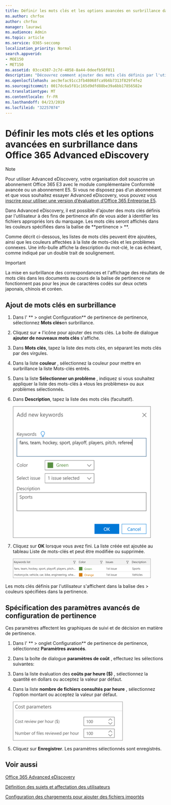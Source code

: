 ```yaml
---
title: Définir les mots clés et les options avancées en surbrillance dans Office 365 Advanced eDiscovery
ms.author: chrfox
author: chrfox
manager: laurawi
ms.audience: Admin
ms.topic: article
ms.service: O365-seccomp
localization_priority: Normal
search.appverid:
- MOE150
- MET150
ms.assetid: 03cc4387-2c7d-4058-8a44-0deefb58f011
description: "Découvrez comment ajouter des mots clés définis par l'utilisateur à la pertinence pour identifier les fichiers appropriés lors du balisage dans Office 365 Advanced eDiscovery et pour spécifier les paramètres de coût.  "
ms.openlocfilehash: aec9efac91cc3fb48068fca9b6b7313f829f4fe2
ms.sourcegitcommit: 0017dc6a5f81c165d9dfd88be39a6bb17856582e
ms.translationtype: MT
ms.contentlocale: fr-FR
ms.lasthandoff: 04/23/2019
ms.locfileid: "32257074"
---
```

# <a name="define-highlighted-keywords-and-advanced-options-in-office-365-advanced-ediscovery"></a>Définir les mots clés et les options avancées en surbrillance dans Office 365 Advanced eDiscovery

> [!NOTE]
> Pour utiliser Advanced eDiscovery, votre organisation doit souscrire un abonnement Office 365 E3 avec le module complémentaire Conformité avancée ou un abonnement E5. Si vous ne disposez pas d’un abonnement et que vous souhaitez essayer Advanced eDiscovery, vous pouvez vous [inscrire pour utiliser une version d’évaluation d’Office 365 Entreprise E5](https://go.microsoft.com/fwlink/p/?LinkID=698279). 
  
Dans Advanced eDiscovery, il est possible d'ajouter des mots clés définis par l'utilisateur à des fins de pertinence afin de vous aider à identifier les fichiers appropriés lors du marquage. Les mots clés seront affichés dans les couleurs spécifiées dans la balise de **pertinence \> **. 
  
Comme décrit ci-dessous, les listes de mots clés peuvent être ajoutées, ainsi que les couleurs affectées à la liste de mots-clés et les problèmes connexes. Une info-bulle affiche la description du mot-clé, le cas échéant, comme indiqué par un double trait de soulignement.
  
> [!IMPORTANT]
> La mise en surbrillance des correspondances et l'affichage des résultats de mots clés dans les documents au cours de la balise de pertinence ne fonctionnent pas pour les jeux de caractères codés sur deux octets japonais, chinois et coréen. 
  
## <a name="adding-highlighted-keywords"></a>Ajout de mots clés en surbrillance

1. Dans l' ** \> onglet Configuration** de pertinence de pertinence, sélectionnez **Mots clés**en surbrillance.
    
2. Cliquez sur **+** l'icône pour ajouter des mots clés. La boîte de dialogue **ajouter de nouveaux mots clés** s'affiche. 
    
3. Dans **Mots clés**, tapez la liste des mots clés, en séparant les mots clés par des virgules. 
    
4. Dans la liste **couleur** , sélectionnez la couleur pour mettre en surbrillance la liste Mots-clés entrés. 
    
5. Dans la liste **Sélectionner un problème** , indiquez si vous souhaitez appliquer la liste des mots-clés à «tous les problèmes» ou aux problèmes sélectionnés. 
    
6. Dans **Description**, tapez la liste des mots clés (facultatif).
    
    ![Ajouter de nouveaux mots clés](media/1683a71f-0875-48fc-b4ef-01f3b0e8e8e9.png)
  
7. Cliquez sur **OK** lorsque vous avez fini. La liste créée est ajoutée au tableau Liste de mots-clés et peut être modifiée ou supprimée. 
    
    ![Liste des mots clés de configuration de pertinence](media/a05d5ec0-8bde-470d-97e2-456b169281d6.png)
  
Les mots clés définis par l'utilisateur s'affichent dans la balise des \> couleurs spécifiées dans la pertinence. 
  
## <a name="specifying-relevance-setup-advanced-settings"></a>Spécification des paramètres avancés de configuration de pertinence

Ces paramètres affectent les graphiques de suivi et de décision en matière de pertinence.
  
1. Dans l' ** \> onglet Configuration** de pertinence de pertinence, sélectionnez **Paramètres avancés**.
    
2. Dans la boîte de dialogue **paramètres de coût** , effectuez les sélections suivantes: 
    
1. Dans la liste évaluation des **coûts par heure ($)** , sélectionnez la quantité en dollars ou acceptez la valeur par défaut. 
    
2. Dans la liste **nombre de fichiers consultés par heure** , sélectionnez l'option montant ou acceptez la valeur par défaut. 
    
    ![Paramètres de coût de configuration de pertinence](media/bab7b5b7-6297-4e7c-b0a6-ba5aa8b21787.png)
  
3. Cliquez sur **Enregistrer**. Les paramètres sélectionnés sont enregistrés.
    
## <a name="see-also"></a>Voir aussi

[Office 365 Advanced eDiscovery](office-365-advanced-ediscovery.md)
  
[Définition des sujets et affectation des utilisateurs](define-issues-and-assign-users.md)
  
[Configuration des chargements pour ajouter des fichiers importés](set-up-loads-to-add-imported-files.md)

